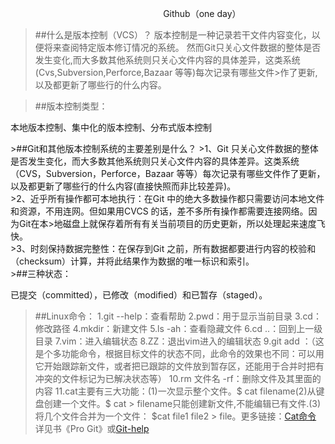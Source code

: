                                                                Github（one day）
>##什么是版本控制（VCS）？
>版本控制是一种记录若干文件内容变化，以便将来查阅特定版本修订情况的系统。
>然而Git只关心文件数据的整体是否发生变化,而大多数其他系统则只关心文件内容的具体差异，这类系统(Cvs,Subversion,Perforce,Bazaar 等等)每次记录有哪些文件>作了更新,以及都更新了哪些行的什么内容。

>##版本控制类型：
<p>本地版本控制、集中化的版本控制、分布式版本控制</p>
>##Git和其他版本控制系统的主要差别是什么？
>1、Git 只关心文件数据的整体是否发生变化，而大多数其他系统则只关心文件内容的具体差异。这类系统（CVS，Subversion，Perforce，Bazaar 等等）每次记录有哪些文件作了更新，以及都更新了哪些行的什么内容(直接快照而非比较差异)。<br/>
>2、近乎所有操作都可本地执行：在Git 中的绝大多数操作都只需要访问本地文件和资源，不用连网。但如果用CVCS 的话，差不多所有操作都需要连接网络。因为Git在本>地磁盘上就保存着所有有关当前项目的历史更新，所以处理起来速度飞快。<br/>
>3、时刻保持数据完整性：在保存到Git 之前，所有数据都要进行内容的校验和（checksum）计算，并将此结果作为数据的唯一标识和索引。<br/>
>##三种状态：
<p>已提交（committed），已修改（modified）和已暂存（staged）。</p>

>##Linux命令：
1.git --help：查看帮助
2.pwd：用于显示当前目录
3.cd：修改路径
4.mkdir：新建文件
5.ls -ah：查看隐藏文件
6.cd ..：回到上一级目录
7.vim：进入编辑状态
8.ZZ：退出vim进入的编辑状态
9.git add ：（这是个多功能命令，根据目标文件的状态不同，此命令的效果也不同：可以用它开始跟踪新文件，或者把已跟踪的文件放到暂存区，还能用于合并时把有冲突的文件标记为已解决状态等）
10.rm 文件名 -rf：删除文件及其里面的内容
11.cat主要有三大功能：(1)一次显示整个文件。$ cat filename(2)从键盘创建一个文件。$ cat > filename只能创建新文件,不能编辑已有文件.(3)将几个文件合并为一个文件： $cat file1 file2 > file。更多链接：[Cat命令](http://blog.csdn.net/tanga842428/article/details/52628357)<br/>
详见书《Pro Git》或[Git-help](https://git-scm.com/book/en/v2)
